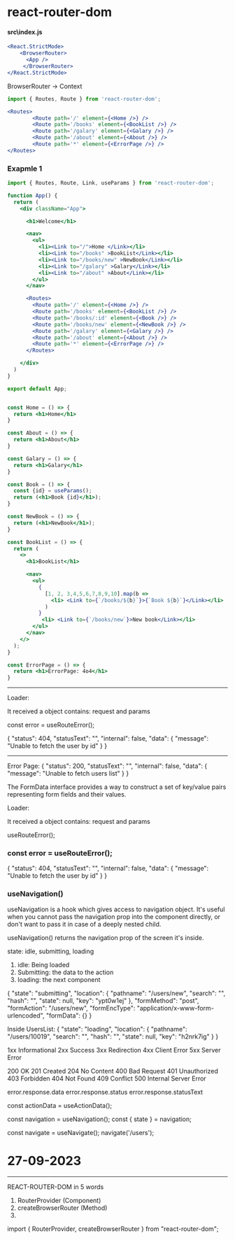 # react-router-dom 


#### src\index.js

```jsx
<React.StrictMode>
    <BrowserRouter>
      <App />
     </BrowserRouter>
</React.StrictMode>
```

BrowserRouter -> Context

```jsx
import { Routes, Route } from 'react-router-dom';

<Routes>
        <Route path='/' element={<Home />} />
        <Route path='/books' element={<BookList />} />
        <Route path='/galary' element={<Galary />} />
        <Route path='/about' element={<About />} />
        <Route path='*' element={<ErrorPage />} />
</Routes>
```
### Exapmle 1
```jsx
import { Routes, Route, Link, useParams } from 'react-router-dom';

function App() {
  return (
    <div className="App">

      <h1>Welcome</h1>

      <nav>
        <ul>
          <li><Link to="/">Home </Link></li>
          <li><Link to="/books" >BookList</Link></li>
          <li><Link to="/books/new" >NewBook</Link></li>
          <li><Link to="/galary" >Galary</Link></li>
          <li><Link to="/about" >About</Link></li>
        </ul>
      </nav>

      <Routes>
        <Route path='/' element={<Home />} />
        <Route path='/books' element={<BookList />} />
        <Route path='/books/:id' element={<Book />} />
        <Route path='/books/new' element={<NewBook />} />
        <Route path='/galary' element={<Galary />} />
        <Route path='/about' element={<About />} />
        <Route path='*' element={<ErrorPage />} />
      </Routes>

    </div>
  )
}

export default App;


const Home = () => {
  return <h1>Home</h1>
}

const About = () => {
  return <h1>About</h1>
}

const Galary = () => {
  return <h1>Galary</h1>
}

const Book = () => {
  const {id} = useParams();
  return (<h1>Book {id}</h1>);
}

const NewBook = () => {
  return (<h1>NewBook</h1>);
}

const BookList = () => {
  return (
    <>
      <h1>BookList</h1>

      <nav>
        <ul>
          {
            [1, 2, 3,4,5,6,7,8,9,10].map(b =>
              <li> <Link to={`/books/${b}`}>{`Book ${b}`}</Link></li>
            )
          }
           <li> <Link to={`/books/new`}>New book</Link></li>
        </ul>
      </nav>
    </>
  );
}

const ErrorPage = () => {
  return <h1>ErrorPage: 4o4</h1>
}
```



---

Loader:

It received a object contains: request and params


const error = useRouteError();

{
     "status": 404,
     "statusText": "",
     "internal": false,
     "data": {
          "message": "Unable to fetch the user by id"
     }
}



---

Error Page:  {
     "status": 200,
     "statusText": "",
     "internal": false,
     "data": {
          "message": "Unable to fetch users list"
     }
}



The FormData interface provides a way to construct a set of key/value pairs representing form fields and their values.




Loader:

It received a object contains: request and params


useRouteError();

### const error = useRouteError();

{
     "status": 404,
     "statusText": "",
     "internal": false,
     "data": {
          "message": "Unable to fetch the user by id"
     }
}




### useNavigation()

useNavigation is a hook which gives access to navigation object. It's useful when you cannot pass the navigation prop into the component directly, or don't want to pass it in case of a deeply nested child.

useNavigation() returns the navigation prop of the screen it's inside.

state: idle, submitting, loading

1. idle: Being loaded
2. Submitting: the data to the action
3. loading: the next component

{
     "state": "submitting",
     "location": {
          "pathname": "/users/new",
          "search": "",
          "hash": "",
          "state": null,
          "key": "ypt0w1ej"
     },
     "formMethod": "post",
     "formAction": "/users/new",
     "formEncType": "application/x-www-form-urlencoded",
     "formData": {}
}

Inside UsersList:  {
     "state": "loading",
     "location": {
          "pathname": "/users/10019",
          "search": "",
          "hash": "",
          "state": null,
          "key": "h2nrk7ig"
     }
}



1xx Informational
2xx Success
3xx Redirection
4xx Client Error
5xx Server Error

200 OK
201 Created
204 No Content
400 Bad Request
401 Unauthorized
403 Forbidden
404 Not Found
409 Conflict
500 Internal Server Error

error.response.data
error.response.status
error.response.statusText

const actionData = useActionData();

const navigation = useNavigation();
const { state } = navigation;


const navigate = useNavigate();
navigate('/users');


# 27-09-2023
------------

REACT-ROUTER-DOM in 5 words

1. RouterProvider (Component)
2. createBrowserRouter (Method)
3. 


















import { RouterProvider, createBrowserRouter } from "react-router-dom";

































